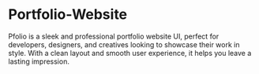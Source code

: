 # Portfolio-Website
Pfolio is a sleek and professional portfolio website UI, perfect for developers, designers, and creatives looking to showcase their work in style. With a clean layout and smooth user experience, it helps you leave a lasting impression.
